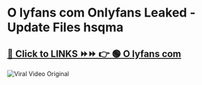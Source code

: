 
 # O lyfans com Onlyfans Leaked - Update Files hsqma

## <h2><a href="https://clipsfans.com/O_lyfans_com&ref=git">🔗 Click to LINKS ⏩⏩ 👉 🟢 O lyfans com </a></h2>

<a href="https://clipsfans.com/O_lyfans_com&ref=git" rel="nofollow" data-target="animated-image.originalLink"><img src="https://i.ibb.co.com/xMMVF88/686577567.gif" alt="Viral Video Original" style="max-width: 100%; display: inline-block;" data-target="animated-image.originalImage"></a>

